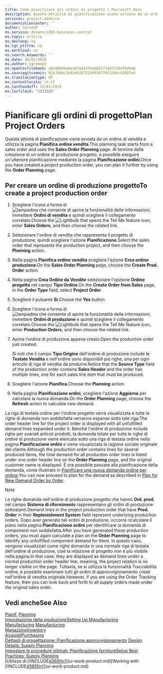 ```yaml
---
title: Come pianificare gli ordini di progetto | Microsoft Docs
description: Questa attività di pianificazione viene avviata da un ordine di vendita e utilizza la pagina **Pianifica ordine vendita**. Al termine della creazione di un ordine di produzione progetto, è possibile eseguire un'ulteriore pianificazione mediante la pagina **Pianificazione ordini**.
services: project-madeira
documentationcenter: ''
author: SorenGP
ms.service: dynamics365-business-central
ms.topic: article
ms.devlang: na
ms.tgt_pltfrm: na
ms.workload: na
ms.search.keywords: ''
ms.date: 10/01/2019
ms.author: sgroespe
ms.openlocfilehash: a9a98b654ee28fad43feeb827f7d97310df6d4a8
ms.sourcegitcommit: 02e704bc3e01d62072144919774f1244c42827e4
ms.translationtype: HT
ms.contentlocale: it-IT
ms.lasthandoff: 10/01/2019
ms.locfileid: "2313326"
---
```

# <a name="plan-project-orders"></a><span data-ttu-id="d0866-104">Pianificare gli ordini di progetto</span><span class="sxs-lookup"><span data-stu-id="d0866-104">Plan Project Orders</span></span>
<span data-ttu-id="d0866-105">Questa attività di pianificazione viene avviata da un ordine di vendita e utilizza la pagina **Pianifica ordine vendita**.</span><span class="sxs-lookup"><span data-stu-id="d0866-105">This planning task starts from a sales order and uses the **Sales Order Planning** page.</span></span> <span data-ttu-id="d0866-106">Al termine della creazione di un ordine di produzione progetto, è possibile eseguire un'ulteriore pianificazione mediante la pagina **Pianificazione ordini**.</span><span class="sxs-lookup"><span data-stu-id="d0866-106">Once you have created a project production order, you can plan it further by using the **Order Planning** page.</span></span>  

## <a name="to-create-a-project-production-order"></a><span data-ttu-id="d0866-107">Per creare un ordine di produzione progetto</span><span class="sxs-lookup"><span data-stu-id="d0866-107">To create a project production order</span></span>  

1.  <span data-ttu-id="d0866-108">Scegliere l'icona a forma di ![lampadina che consente di aprire la funzionalità delle informazioni](media/ui-search/search_small.png "Informazioni sull'operazione che si desidera eseguire"), immettere **Ordini di vendita** e quindi scegliere il collegamento correlato.</span><span class="sxs-lookup"><span data-stu-id="d0866-108">Choose the ![Lightbulb that opens the Tell Me feature](media/ui-search/search_small.png "Tell me what you want to do") icon, enter **Sales Orders**, and then choose the related link.</span></span>  
2.  <span data-ttu-id="d0866-109">Selezionare l'ordine di vendita che rappresenta il progetto di produzione, quindi scegliere l'azione **Pianificazione**.</span><span class="sxs-lookup"><span data-stu-id="d0866-109">Select the sales order that represents the production project, and then choose the **Planning** action.</span></span>  
4.  <span data-ttu-id="d0866-110">Nella pagina **Pianifica ordine vendita** scegliere l'azione **Crea ordine produzione**.</span><span class="sxs-lookup"><span data-stu-id="d0866-110">On the **Sales Order Planning** page, choose  the **Create Prod. Order** action.</span></span>  
5.  <span data-ttu-id="d0866-111">Nella pagina **Crea Ordine da Vendite** selezionare l'opzione **Ordine progetto** nel campo **Tipo Ordine**.</span><span class="sxs-lookup"><span data-stu-id="d0866-111">On the **Create Order from Sales** page, in the **Order Type** field, select **Project Order**.</span></span>  
6.  <span data-ttu-id="d0866-112">Scegliere il pulsante **Sì**.</span><span class="sxs-lookup"><span data-stu-id="d0866-112">Choose the **Yes** button.</span></span>  
7.  <span data-ttu-id="d0866-113">Scegliere l'icona a forma di ![lampadina che consente di aprire la funzionalità delle informazioni](media/ui-search/search_small.png "Informazioni sull'operazione che si desidera eseguire"), immettere **Ordini di produzione** e quindi scegliere il collegamento correlato.</span><span class="sxs-lookup"><span data-stu-id="d0866-113">Choose the ![Lightbulb that opens the Tell Me feature](media/ui-search/search_small.png "Tell me what you want to do") icon, enter **Production Orders**, and then choose the related link.</span></span>
8. <span data-ttu-id="d0866-114">Aprire l'ordine di produzione appena creato.</span><span class="sxs-lookup"><span data-stu-id="d0866-114">Open the production order just created.</span></span>  

    <span data-ttu-id="d0866-115">Si noti che il campo **Tipo Origine** dell'ordine di produzione include le **Testate Vendita** e nell'ordine sono disponibili più righe, una per ogni articolo di riga di vendita da produrre.</span><span class="sxs-lookup"><span data-stu-id="d0866-115">Notice that the **Source Type** field of the production order contains **Sales Header** and the order has multiple lines, one for each sales line item that must be produced.</span></span>  
9. <span data-ttu-id="d0866-116">Scegliere l'azione **Pianifica**.</span><span class="sxs-lookup"><span data-stu-id="d0866-116">Choose the **Planning** action.</span></span>
10. <span data-ttu-id="d0866-117">Nella pagina **Pianificazione ordini**, scegliere l'azione **Aggiorna** per calcolare la nuova domanda.</span><span class="sxs-lookup"><span data-stu-id="d0866-117">On the **Order Planning** page, choose the **Refresh** action to calculate new demand.</span></span>  

<span data-ttu-id="d0866-118">La riga di testata ordine per l'ordine progetto verrà visualizzata e tutte le righe di domanda non soddisfatta verranno espanse sotto tale riga.</span><span class="sxs-lookup"><span data-stu-id="d0866-118">The order header line for the project order is displayed with all unfulfilled demand lines expanded under it.</span></span> <span data-ttu-id="d0866-119">Benché l'ordine di produzione includa righe per svariati articoli prodotti, la domanda totale per tutte le righe di ordine di produzione viene elencata sotto una riga di testata ordine nella pagina **Pianificazione ordini** e viene visualizzata la ragione sociale originale del cliente.</span><span class="sxs-lookup"><span data-stu-id="d0866-119">Although the production order contains lines for several produced items, the total demand for all production order lines is listed under one order header line on the **Order Planning** page, and the original customer name is displayed.</span></span> <span data-ttu-id="d0866-120">È ora possibile passare alla pianificazione della domanda, come illustrato in [Pianificare una nuova domanda ordine per ordine](production-how-to-plan-for-new-demand.md).</span><span class="sxs-lookup"><span data-stu-id="d0866-120">You can now proceed to plan for the demand as described in [Plan for New Demand Order by Order](production-how-to-plan-for-new-demand.md).</span></span>  

> [!NOTE]  
>  <span data-ttu-id="d0866-121">Le righe domanda nell'ordine di produzione progetto che hanno **Ord. prod.** nel campo **Sistema di rifornimento** rappresentano gli ordini di produzione sottostanti.</span><span class="sxs-lookup"><span data-stu-id="d0866-121">Demand lines in the project production order that have **Prod. Order** in their **Replenishment System** field represent underlying production orders.</span></span> <span data-ttu-id="d0866-122">Dopo aver generato tali ordini di produzione, occorre ricalcolare il piano nella pagina **Pianificazione ordini** per identificare la domanda di componenti non soddisfatta.</span><span class="sxs-lookup"><span data-stu-id="d0866-122">After you have generated these production orders, you must again calculate a plan on the **Order Planning** page to identify any unfulfilled component demand for them.</span></span> <span data-ttu-id="d0866-123">In questo caso, vengono visualizzati come righe domanda in una normale riga di testata dell'ordine di produzione, cioè la relazione di progetto non è più visibile nella pagina.</span><span class="sxs-lookup"><span data-stu-id="d0866-123">In that case, they are displayed as demand lines under a normal production order header line, meaning, the project relation is no longer visible on the page.</span></span> <span data-ttu-id="d0866-124">Tuttavia, se si utilizza la funzionalità Tracciabilità ordine, è possibile esaminare tutti gli ordini di approvvigionamento creati nell'ordine di vendita originale.</span><span class="sxs-lookup"><span data-stu-id="d0866-124">However, if you are using the Order Tracking feature, then you can look back and forth to all supply orders made under the original sales order.</span></span>  

## <a name="see-also"></a><span data-ttu-id="d0866-125">Vedi anche</span><span class="sxs-lookup"><span data-stu-id="d0866-125">See Also</span></span>
<span data-ttu-id="d0866-126">[Pianif.](production-planning.md) </span><span class="sxs-lookup"><span data-stu-id="d0866-126">[Planning](production-planning.md) </span></span>  
[<span data-ttu-id="d0866-127">Impostazione della produzione</span><span class="sxs-lookup"><span data-stu-id="d0866-127">Setting Up Manufacturing</span></span>](production-configure-production-processes.md)  
<span data-ttu-id="d0866-128">[Manufacturing](production-manage-manufacturing.md)  </span><span class="sxs-lookup"><span data-stu-id="d0866-128">[Manufacturing](production-manage-manufacturing.md)  </span></span>  
[<span data-ttu-id="d0866-129">Magazzino</span><span class="sxs-lookup"><span data-stu-id="d0866-129">Inventory</span></span>](inventory-manage-inventory.md)  
[<span data-ttu-id="d0866-130">Acquisti</span><span class="sxs-lookup"><span data-stu-id="d0866-130">Purchasing</span></span>](purchasing-manage-purchasing.md)  
<span data-ttu-id="d0866-131">[Dettagli di progettazione: Pianificazione approvvigionamento](design-details-supply-planning.md) </span><span class="sxs-lookup"><span data-stu-id="d0866-131">[Design Details: Supply Planning](design-details-supply-planning.md) </span></span>  
[<span data-ttu-id="d0866-132">Impostare le procedure ottimali: Pianificazione forniture</span><span class="sxs-lookup"><span data-stu-id="d0866-132">Setup Best Practices: Supply Planning</span></span>](setup-best-practices-supply-planning.md)  
<span data-ttu-id="d0866-133">[Utilizzo di [!INCLUDE[d365fin](includes/d365fin_md.md)]](ui-work-product.md)</span><span class="sxs-lookup"><span data-stu-id="d0866-133">[Working with [!INCLUDE[d365fin](includes/d365fin_md.md)]](ui-work-product.md)</span></span>

